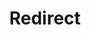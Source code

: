 ﻿---
layout: src/layouts/Redirect.astro
title: Redirect
redirect: /docs/infrastructure/deployment-targets/tentacle/windows/requirements/legacy-requirements
pubDate:  2023-01-01
navSearch: false
navSitemap: false
navMenu: false
---

